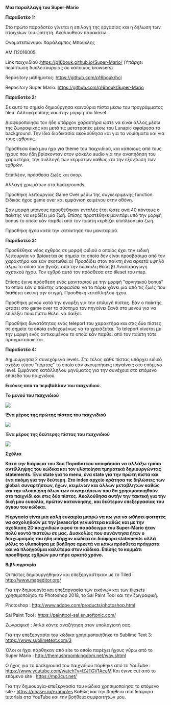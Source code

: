 <b>Μια παραλλαγή του Super-Mario</b>

<b>Παραδοτέο 1:</b>

Στο πρώτο παραδοτέο γίνεται η επιλογή της εργασίας και η δήλωση των στοιχείων του φοιτητή. Ακολουθούν παρακάτω...

Ονοματεπώνυμο: Χαράλαμπος Μπούκλης

ΑΜ:Π2016005

Link παιχνιδιού :https://p16bouk.github.io/Super-Mario/ (Υπάρχει περίπτωση δυσλειτουργίας σε κάποιους browsers)


Repository μαθήματος: https://github.com/p16bouk/hci


Repository Super Mario: https://github.com/p16bouk/Super-Mario


<b>Παραδοτέο 2:</b>

Σε αυτό το σημείο δημιούργησα καινούρια πίστα μέσω του προγράμματος tiled. Αλλαγή επίσης και στην μορφή του tileset.

Διαφοροποίησα τον ήδη υπάρχον χαρακτήρα ώστε να είναι άλλος,μέσω της ζωγραφικής και μετά τις μετατροπές μέσω του Lunapic αφαίρεσα το background. Την ίδια διαδικασία ακολούθησα και για τα νομίσματα και για τους εχθρούς.

Πρόσθεσα δικό μου ήχο για theme του παιχνιδιού, και κάποιους από τους ήχους που ήδη βρίσκονταν στον φάκελο audio για την αναπήδηση του χαρακτήρα, την συλλογή των κερμάτων καθώς και την εξόντωση των εχθρών.

Επιπλέον, πρόσθεσα ζωές και σκορ.

Αλλαγή χρωμάτων στα backgrounds.

Προσθήκη λειτουργίας Game Over μέσω της συγκεκριμένης function. Ειδικός ήχος game over και εμφάνιση κειμένου στην οθόνη.

Σαν μορφή μπόνους προσθέθηκαν εντολές έτσι ώστε ανά 40 πόντους ο παίκτης να κερδίζει μία ζωή. Επίσης προστέθηκε μανιτάρι υπό την μορφή bonus το οποίο εάν παρθεί από τον παίκτη κερδίζει επιπλέον μία ζωή.

Προσθήκη ήχου κατά την κατάκτηση του μανιταριού.

<b>Παραδοτέο 3:</b>

Προσθέθηκε νέος εχθρός σε μορφή φιδιού ο οποίος έχει την ειδική λειτουργία να βρίσκεται σε σημεία τα οποία δεν είναι προσβάσιμα από τον χαρακτήρα και εάν σκοτωθεί:α) Προσδίδει στον παίκτη ένα αρκετά υψηλό άλμα το οποίο τον βγάζει από την δύσκολη θέση β) Αναπαραγωγή σχετικού ήχου. Τον εχθρό αυτό τον πρόσθεσα στο tileset του map.

Επίσης έγινε πρόσθεση ενός μανιταριού με την μορφή "αρνητικού bonus" το οποίο εάν ο παίκτης αποφασίσει να το πάρει χάνει μία από τις ζωές που διαθέτει εκείνη την στιγμή. Προσθήκη κατάλληλου ήχου.

Προσθήκη μενού κατά την έναρξη για την επιλογή πίστας. Εάν ο παίκτης φτάσει στο game over το σύστημα τον πηγαίνει ξανά στο μενού για να επιλέξει ποια πίστα θέλει να παίξει.

Προσθήκη δυνατότητας ενός teleport του χαρακτήρα και στις δύο πίστες σε σημεία τα οποία ενδεχομένως να το χρειάζεται. Το teleport γίνεται με την μορφή ενός αντικειμένου το οποίο εάν παρθεί από τον παίκτη τότε πραγματοποιείται.


<b>Παραδοτέο 4:</b>

Δημιούργησα 2 συνεχόμενα levels. Στο τέλος κάθε πίστας υπάρχει ειδικό σχέδιο τύπου "πόρτας" το οποίο εάν ακουμπήσεις πηγαίνεις στο επόμενο level. Εμφάνιση κατάλληλου μηνύματος για την συνέχεια στο επόμενο επίπεδο του παιχνιδιού.

<b>Εικόνες από το περιβάλλον του παιχνιδιού.</b>


<b>Το μενού του παιχνιδιού</b>

<img src="https://github.com/p16bouk/Super-Mario/blob/master/menu.png">

<b>Ένα μέρος της πρώτης πίστας του παιχνιδιού</b>

<img src="https://github.com/p16bouk/Super-Mario/blob/master/s1.png">

<b>Ένα μέρος της δεύτερης πίστας του παιχνιδιού</b>

<img src="https://github.com/p16bouk/Super-Mario/blob/master/s2.png">

<b>Σχόλια</b>

<b>Κατά την διάρκεια του 3ου Παραδοτέου αποφάσισα να αλλάξω τρόπο αντίλληψης του κώδικα και τον υλοποίησα τμηματικά δημιουργώντας statements. Ένα state για το menu, ένα state για την πρώτη πίστα και ένα ακόμη για την δεύτερη. Στο index αρχείο κράτησα τις δηλώσεις των global: συναρτήσεων, ήχων, κειμένων και άλλων μεταβλητών καθώς και την υλοποίηση όλων των συναρτήσεων που θα χρησιμοποιηθούν στο παιχνίδι και στις δύο πίστες. Ακολούθησα αυτήν την τακτική για την δική μου ευκολία, πρώτον κατανόησης, και δεύτερον επεξεργασίας του όγκου του κώδικα.

Η εργασία είναι μια καλή ευκαιρία μπορώ να πω για να ωθήσει φοιτητές να ασχοληθούν με την javascript γενικότερα καθώς και με την σχεδίαση 2D παιχνιδιών αφού το παράδειγμα του Super-Mario ήταν πολύ κοντά πιστεύω σε μας. Δυσκολίες που συνάντησα ήταν ο διαχωρισμός του ήδη υπάρχον κώδικα σε διάφορα statements αλλά μόλις το υλοποίησα με βοήθησε αρκετά να κάνω πρόσθετα πράγματα και να πλοηγούμαι καλύτερα στον κώδικα. Επίσης το κομμάτι προσθήκης εχθρών μου πήρε αρκετό χρόνο.</b>


<b>Βιβλιογραφία</b>

Οι πίστες δημιουργήθηκαν και επεξεργάστηκαν με το Tiled : http://www.mapeditor.org/

Για την δημιουργία και επεξαργασία των εικόνων και των tilesets χρησιμοποίησα το Photoshop 2018, το Sai Paint Tool και την ζωγραφική.

Photoshop : http://www.adobe.com/products/photoshop.html

Sai Paint Tool : https://painttool-sai.en.softonic.com/

Ζωγραφική : Απλά κάντε αναζήτηση στον υπολογιστή σας.

Για την επεξεργασία του κώδικα χρησιμοποιήθηκε το Sublime Text 3: https://www.sublimetext.com/3

Όλοι οι ήχοι πάρθηκαν από site το οποίο παρέχει ήχους γύρω από το Super Mario : http://themushroomkingdom.net/wav.shtml

Ο ήχος για το background του παιχνιδιού πάρθηκε από το YouTube : https://www.youtube.com/watch?v=lZJTGV1AceM
Και έγινε cut από το επόμενο site : https://mp3cut.net/

Για την δημιουργία-επεξεργασία του κώδικα χρησιμοποίησα το επόμενο site : https://phaser.io/examples 
Καθώς και την βοήθεια από διάφορα tutorials στο YouTube και την βοήθεια συμφοιτητών μου.
